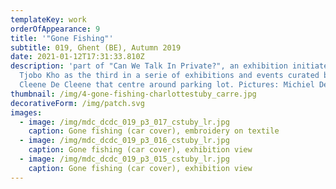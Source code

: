 ```yaml
---
templateKey: work
orderOfAppearance: 9
title: '"Gone Fishing"'
subtitle: 019, Ghent (BE), Autumn 2019
date: 2021-01-12T17:31:33.810Z
description: 'part of "Can We Talk In Private?", an exhibition initiated by
  Tjobo Kho as the third in a serie of exhibitions and events curated by De
  Cleene De Cleene that centre around parking lot. Pictures: Michiel De Cleene'
thumbnail: /img/4-gone-fishing-charlottestuby_carre.jpg
decorativeForm: /img/patch.svg
images:
  - image: /img/mdc_dcdc_019_p3_017_cstuby_lr.jpg
    caption: Gone fishing (car cover), embroidery on textile
  - image: /img/mdc_dcdc_019_p3_016_cstuby_lr.jpg
    caption: Gone fishing (car cover), exhibition view
  - image: /img/mdc_dcdc_019_p3_015_cstuby_lr.jpg
    caption: Gone fishing (car cover), exhibition view
---
```

